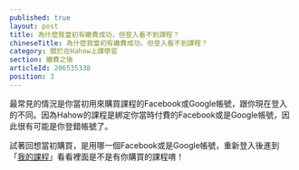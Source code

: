 ```yaml
---
published: true
layout: post
title: 為什麼我當初有繳費成功，但登入看不到課程？
chineseTitle: 為什麼我當初有繳費成功，但登入看不到課程？
category: 關於在Hahow上課學習
section: 繳費之後
articleId: 206535338
position: 3
---
```

最常見的情況是你當初用來購買課程的Facebook或Google帳號，跟你現在登入的不同。因為Hahow的課程是綁定你當時付費的Facebook或是Google帳號，因此很有可能是你登錯帳號了。

試著回想當初購買，是用哪一個Facebook或是Google帳號，重新登入後進到「[我的課程](https://hahow.in/console)」看看裡面是不是有你購買的課程唷！
